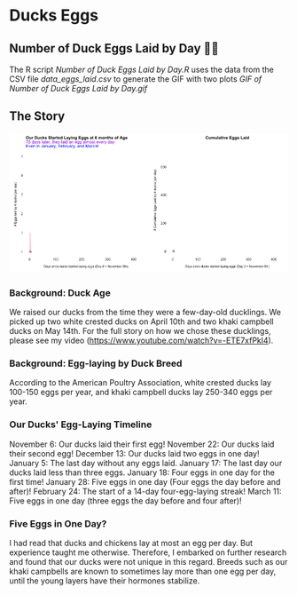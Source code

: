 # Ducks Eggs 

## Number of Duck Eggs Laid by Day 🦆🥚

The R script *Number of Duck Eggs Laid by Day.R* uses the data from the CSV file *data_eggs_laid.csv* to generate the GIF with two plots *GIF of Number of Duck Eggs Laid by Day.gif*

## The Story

![](GIF_of_Number_of_Duck_Eggs_Laid_by_Day.gif)

### Background: Duck Age

We raised our ducks from the time they were a few-day-old ducklings.  We picked up two white crested ducks on April 10th and two khaki campbell ducks on May 14th.  For the full story on how we chose these ducklings, please see my video (https://www.youtube.com/watch?v=-ETE7xfPkl4).

### Background: Egg-laying by Duck Breed

According to the American Poultry Association, white crested ducks lay 100-150 eggs per year, and khaki campbell ducks lay 250-340 eggs per year.

### Our Ducks' Egg-Laying Timeline

November 6:  Our ducks laid their first egg!
November 22: Our ducks laid their second egg!
December 13: Our ducks laid two eggs in one day!
January 5:   The last day without any eggs laid.
January 17:  The last day our ducks laid less than three eggs. 
January 18:  Four eggs in one day for the first time!
January 28:  Five eggs in one day (Four eggs the day before and after)!
February 24: The start of a 14-day four-egg-laying streak!
March 11: 	 Five eggs in one day (three eggs the day before and four after)!

### Five Eggs in One Day?

I had read that ducks and chickens lay at most an egg per day.  But experience taught me otherwise.  Therefore, I embarked on further research and found that our ducks were not unique in this regard.  Breeds such as our khaki campbells are known to sometimes lay more than one egg per day, until the young layers have their hormones stabilize. 

